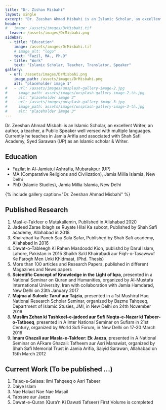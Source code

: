 ```yaml
---
title: "Dr. Zishan Misbahi"
layout: single
excerpt: "Dr. Zeeshan Ahmad Misbahi is an Islamic Scholar, an excellent Writer, an author, a teacher, a Public Speaker well versed with multiple languages."
header:
#   image: /assets/images/DrMisbahi.tif
  teaser: /assets/images/DrMisbahi.png
sidebar:
  - title: "Education"
    image: /assets/images/DrMisbahi.tif
    # image_alt: "logo"
    text: "Fazil, MA., Ph.D"
  - title: "Work"
    text: "Islamic Scholar, Teacher, Translator, Speaker"
gallery:
  - url: /assets/images/DrMisbahi.png
    image_path: /assets/images/DrMisbahi.png
    alt: "placeholder image 1"
#   - url: /assets/images/unsplash-gallery-image-2.jpg
#     image_path: assets/images/unsplash-gallery-image-2-th.jpg
#     alt: "placeholder image 2"
#   - url: /assets/images/unsplash-gallery-image-3.jpg
#     image_path: assets/images/unsplash-gallery-image-3-th.jpg
#     alt: "placeholder image 3"
---
```



Dr. Zeeshan Ahmad Misbahi is an Islamic Scholar, an excellent Writer, an author, a
teacher, a Public Speaker well versed with multiple languages. Currently he teaches in
Jamia Arifia and associated with Shah Safi Academy, Syed Sarawan (UP) as an Islamic
scholar & Writer.

## Education
- Fazilat in Al-Jamiatul Ashrafia, Mubarakpur (UP)
- MA (Comparative Religions and Civilization), Jamia Millia Islamia, New Delhi
- PhD (Islamic Studies), Jamia Millia Islamia, New Delhi

{% include gallery caption="Dr. Zeeshan Ahmad Misbahi" %}

## Published Research

1. Masl-e-Takfeer o Mutakallemin, Published in Allahabad 2020
2. Jadeed Zarae Iblagh se Ruyate Hilal Ka suboot,  Published by Shah Safi academy, Allahabad in 2018
3. Khairabad ka Panch Sau Sala Safar, Published by Shah Safi academy, Allahabad in 2016
4. Dawat-o-Tableegh Ki Rahen Masdoodd Kion, publishd by Darul Islam, Lahore, Pakistan in 2015
Shaikh Sa’d  Khairabadi aur Fiqh-o-Tasawwuf Ke Farogh Men Unki Khidmaat, (Phd. Thesis)
5. More than 100 articles and Research Papers,  published in different Magazines and News papers
6. **Scientific Concept of Knowledge in the Light of Iqra**, presented in a National Seminar on  Quran and Humanities, organized by Al-Mustafa International University, Iran with collaboration with Jamia Hamdarad, New Delhi on 23th January 2017
7. **Majma al Sulook: Taruf aur Tajzia**, presented in a 1st Mushirul Haq National Research Scholar Seminar, organized by Bazme Tahqeeq, Department of Islamic Stusies, JMI, in New Delhi on 24th November 2016
8. **Muslim Zehan ki Tashkeel-e-jadeed aur Sufi Nuqta-e-Nazar ki Tabeer-o-Tatbeeq**, presented in A Inter National Seminar on  Sufism in 21st Century, organized by World Sufi Forum, in New Delhi on 17-20 March 2016
9. **Imam Ghazali aur Masla-e-Takfeer: Ek Jaeza**, presented in A National Seminar on AFkare Ghazali: Tafheem aur Asri Manawiat, organized by Shah Safi Memorial Trust in Jamia Arifia, Saiyid Sarawan, Allahabad on 15th March 2012

## Current Work (To be published ...)
1. Talaq-e-Salasa: Ilmi Tahqeeq o Asri Tabeer
2. Daiye Islam
3. Nae Halaat Nae Nae Masail
4. Tabsare aur Jaeze
5. Dawat-e-Quran (Qura’n Ki Dawati Tafseer) First Volume is completed